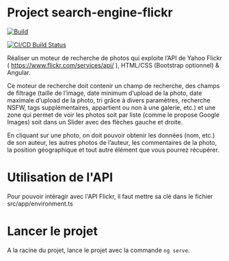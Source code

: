 # Project search-engine-flickr

[![Build](https://github.com/Projet-EPITA/search-engine-flickr-projet/actions/workflows/build.yml/badge.svg)](https://github.com/Projet-EPITA/search-engine-flickr-projet/actions/workflows/build.yml)

[![CI/CD Build Status](https://github.com/Projet-EPITA/search-engine-flickr-projet/actions/workflows/build-test-deploy.yml/badge.svg)](https://github.com/Projet-EPITA/search-engine-flickr-projet/actions)



Réaliser un moteur de recherche de photos qui exploite l’API de Yahoo Flickr ( https://www.flickr.com/services/api/ ), HTML/CSS (Bootstrap optionnel) & Angular. 

Ce moteur de recherche doit contenir un champ de recherche, des champs de filtrage (taille de l’image, date minimum d’upload de la photo, date maximale d’upload de la photo, tri grâce à divers paramètres, recherche NSFW, tags supplémentaires, appartient ou non à une galerie, etc.) et une zone qui permet de voir les photos soit par liste (comme le propose Google Images) soit dans un Slider avec des flèches gauche et droite. 

En cliquant sur une photo, on doit pouvoir obtenir les données (nom, etc.) de son auteur, les autres photos de l’auteur, les commentaires de la photo, la position géographique et tout autre élément que vous pourrez récupérer.

# Utilisation de l'API

Pour pouvoir intéragir avec l'API Flickr, il faut mettre sa clé dans le fichier src/app/environment.ts

# Lancer le projet

A la racine du projet, lance le projet avec la commande `ng serve`.
